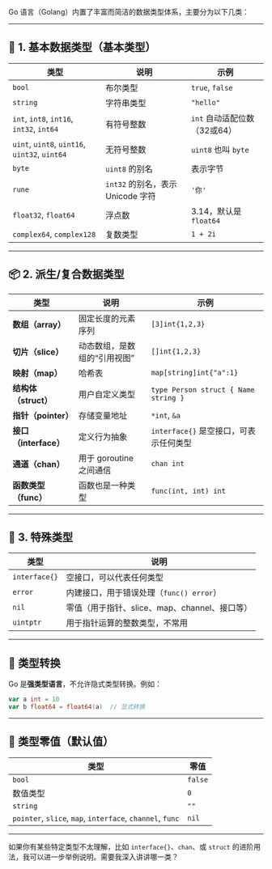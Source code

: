 Go 语言（Golang）内置了丰富而简洁的数据类型体系，主要分为以下几类：

---

## 🧩 1. 基本数据类型（基本类型）

| 类型                                            | 说明                        | 示例                  |
| --------------------------------------------- | ------------------------- | ------------------- |
| `bool`                                        | 布尔类型                      | `true`, `false`     |
| `string`                                      | 字符串类型                     | `"hello"`           |
| `int`, `int8`, `int16`, `int32`, `int64`      | 有符号整数                     | `int` 自动适配位数（32或64） |
| `uint`, `uint8`, `uint16`, `uint32`, `uint64` | 无符号整数                     | `uint8` 也叫 `byte`   |
| `byte`                                        | `uint8` 的别名               | 表示字节                |
| `rune`                                        | `int32` 的别名，表示 Unicode 字符 | `'你'`               |
| `float32`, `float64`                          | 浮点数                       | 3.14，默认是 `float64`  |
| `complex64`, `complex128`                     | 复数类型                      | `1 + 2i`            |

---

## 📦 2. 派生/复合数据类型

| 类型                | 说明                | 示例                                   |
| ----------------- | ----------------- | ------------------------------------ |
| **数组（array）**     | 固定长度的元素序列         | `[3]int{1,2,3}`                      |
| **切片（slice）**     | 动态数组，是数组的“引用视图”   | `[]int{1,2,3}`                       |
| **映射（map）**       | 哈希表               | `map[string]int{"a":1}`              |
| **结构体（struct）**   | 用户自定义类型           | `type Person struct { Name string }` |
| **指针（pointer）**   | 存储变量地址            | `*int`, `&a`                         |
| **接口（interface）** | 定义行为抽象            | `interface{}` 是空接口，可表示任何类型           |
| **通道（chan）**      | 用于 goroutine 之间通信 | `chan int`                           |
| **函数类型（func）**    | 函数也是一种类型          | `func(int, int) int`                 |

---

## 🧠 3. 特殊类型

| 类型            | 说明                             |
| ------------- | ------------------------------ |
| `interface{}` | 空接口，可以代表任何类型                   |
| `error`       | 内建接口，用于错误处理（`func() error`）    |
| `nil`         | 零值（用于指针、slice、map、channel、接口等） |
| `uintptr`     | 用于指针运算的整数类型，不常用                |

---

## 🧮 类型转换

Go 是**强类型语言**，不允许隐式类型转换。例如：

```go
var a int = 10
var b float64 = float64(a)  // 显式转换
```

---

## 🧊 类型零值（默认值）

| 类型                                                        | 零值      |
| --------------------------------------------------------- | ------- |
| `bool`                                                    | `false` |
| 数值类型                                                      | `0`     |
| `string`                                                  | `""`    |
| `pointer`, `slice`, `map`, `interface`, `channel`, `func` | `nil`   |

---

如果你有某些特定类型不太理解，比如 `interface{}`、`chan`、或 `struct` 的进阶用法，我可以进一步举例说明。需要我深入讲讲哪一类？
